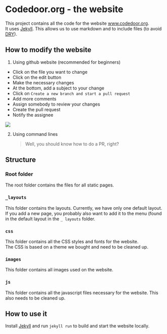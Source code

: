 # Codedoor.org - the website

This project contains all the code for the website www.codedoor.org.  
It uses [Jekyll](https://jekyllrb.com/). This allows us to use markdown and to include files (to avoid [DRY](https://en.wikipedia.org/wiki/Don%27t_repeat_yourself)).

## How to modify the website
1. Using github website (recommended for beginners)
  - Click on the file you want to change
  - Click on the edit button
  - Make the necessary changes
  - At the bottom, add a subject to your change
  - Click on `Create a new branch and start a pull request`
  - Add more comments
  - Assign somebody to review your changes
  - Create the pull request
  - Notify the assignee
<img src="http://i.imgur.com/VqTEpwH.gif" />

2. Using command lines
   > Well, you should know how to do a PR, right?


## Structure
### Root folder
The root folder contains the files for all static pages.

### `_layouts`
This folder contains the layouts. Currently, we have only one default layout.  
If you add a new page, you probably also want to add it to the menu (found in the default layout in the `_ layouts` folder.

### `css`
This folder contains all the CSS styles and fonts for the website.  
The CSS is based on a theme we bought and need to be cleaned up.

### `images`
This folder contains all images used on the website.

### `js`
This folder contains all the javascript files necessary for the website. This also needs to be cleaned up.

## How to use it
Install [Jekyll](https://jekyllrb.com/) and run `jekyll run` to build and start the website locally.

